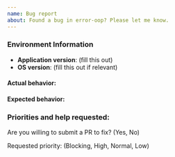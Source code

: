 ```yaml
---
name: Bug report
about: Found a bug in error-oop? Please let me know.
---
```


<!--
Thanks for contacting us! We're here to help.

Before you report an issue, check if it's been reported before:

  * Search: https://github.com/YSoftwareRepo/error-oop/search?type=Issues
  * Search by area or component: https://github.com/YSoftwareRepo/error-oop/issues/labels

Note that if you do not provide enough information to reproduce the issue, we may not be able to take action on your report.
-->

### Environment Information

- **Application version**: (fill this out)
- **OS version**: (fill this out if relevant)

#### Actual behavior:

<!-- fill this out -->

#### Expected behavior:

<!-- fill this out -->

### Priorities and help requested:

Are you willing to submit a PR to fix? (Yes, No)

Requested priority: (Blocking, High, Normal, Low)
